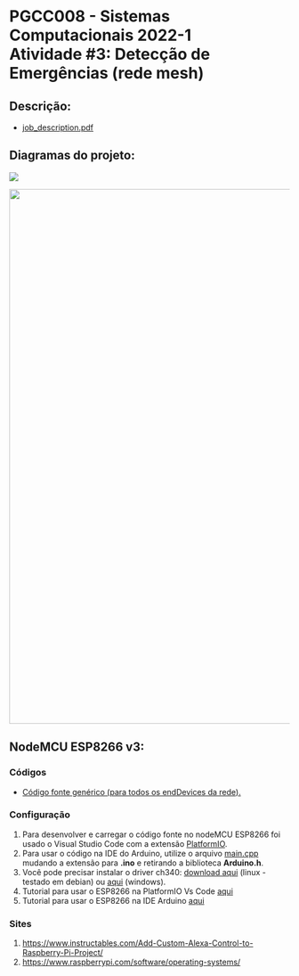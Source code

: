 # PGCC008 - Sistemas Computacionais 2022-1 <br>Atividade #3: Detecção de Emergências (rede mesh)

## Descrição:
<!-- ## Description: -->
<ul>
   <li>
      <a href="https://github.com/guaacoelho95/OPGCC008-Problema3/blob/main/job_description.pdf">job_description.pdf</a>
   </li>
</ul>

## Diagramas do projeto:
<!-- ## Project diagrams: -->
<p>
   <img src="https://github.com/guaacoelho95/OPGCC008-Problema3/blob/main/diagrams/PGCC008_Atividade-3_Diagrams-diagrama%20estrutural.drawio.png">
</p>
<p>
   <img width="960px" src="https://github.com/guaacoelho95/OPGCC008-Problema3/blob/main/diagrams/PGCC008_Atividade-3_Diagrams-diagrama%20f%C3%ADsico.drawio.png">
</p>


## NodeMCU ESP8266 v3:
### Códigos
<!-- ### Source codes -->
<ul>
    <li>
       <a href="https://github.com/guaacoelho95/OPGCC008-Problema3/tree/main/PGCC008%20endDevices">
         Código fonte genérico (para todos os endDevices da rede).
       </a>
   </li>
</ul>


### Configuração
<ol>
    <li>      
      Para desenvolver e carregar o código fonte no nodeMCU ESP8266 foi usado o Visual Studio Code com a extensão <a href="https://platformio.org/">PlatformIO</a>.
   </li>
    <li>      
       Para usar o código na IDE do Arduino, utilize o arquivo <a href="https://github.com/guaacoelho95/OPGCC008-Problema3/blob/main/PGCC008%20endDevices/src/main.cpp">main.cpp</a> mudando a extensão para <b>.ino</b> e retirando a biblioteca <b>Arduino.h</b>.
   </li>
   <li>
      Você pode precisar instalar o driver ch340: <a href="https://github.com/angeload/pgcc008_2022-1_Probl1/tree/main/drivers">download aqui</a> (linux - testado em debian) ou <a href="https://github.com/angeload/pgcc008_2022-1_Probl1/blob/main/drivers/CH341SER_windows.zip">aqui</a> (windows).
   </li>
   <li>
      Tutorial para usar o ESP8266 na PlatformIO Vs Code <a href="https://www.youtube.com/watch?v=0poh_2rBq7E">aqui</a>
   </li>
   <li>
      Tutorial para usar o ESP8266 na IDE Arduino <a href="https://github.com/angeload/pgcc008_2022-1_Probl1/blob/main/tutorials/nodeMcu_on_Arduino_IDE.md">aqui</a>
   </li>
</ol>

### Sites
<ol>
   <li>
      <a href="https://www.instructables.com/Add-Custom-Alexa-Control-to-Raspberry-Pi-Project/">https://www.instructables.com/Add-Custom-Alexa-Control-to-Raspberry-Pi-Project/</a>
   </li>

   <li>
      <a href="https://www.raspberrypi.com/software/operating-systems/">https://www.raspberrypi.com/software/operating-systems/</a>
   </li>
</ol>